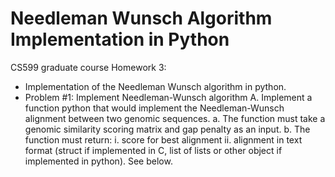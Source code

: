 # Needleman Wunsch Algorithm Implementation in Python
CS599 graduate course Homework 3:
- Implementation of the Needleman Wunsch algorithm in python.
- Problem #1: Implement Needleman-Wunsch algorithm
A.	Implement a function python that would implement the Needleman-Wunsch alignment between two genomic sequences.
a.	The function must take a genomic similarity scoring matrix and gap penalty as an input.
b.	The function must return:
i.	score for best alignment
ii.	alignment in text format (struct if implemented in C, list of lists or other object if implemented in python).  See below.


